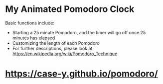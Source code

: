 # My Animated Pomodoro Clock
Basic functions include:
- Starting a 25 minute Pomodoro, and the timer will go off once 25 minutes has elapsed 
- Customizing the length of each Pomodoro 
- For further descriptions, please look at: https://en.wikipedia.org/wiki/Pomodoro_Technique

# https://case-y.github.io/pomodoro/

